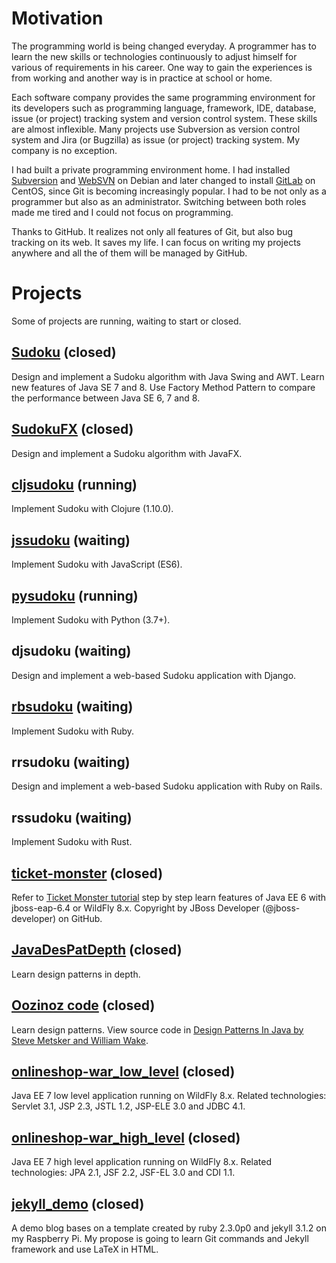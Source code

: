 # Motivation
The programming world is being changed everyday. A programmer has to learn the new skills or technologies continuously to adjust himself for various of requirements in his career. One way to gain the experiences is from working and another way is in practice at school or home.

Each software company provides the same programming environment for its developers such as programming language, framework, IDE, database, issue (or project) tracking system and version control system. These skills are almost inflexible. Many projects use Subversion as version control system and Jira (or Bugzilla) as issue (or project) tracking system. My company is no exception.

I had built a private programming environment home. I had installed [Subversion](https://subversion.apache.org/) and [WebSVN](http://www.websvn.info) on Debian and later changed to install [GitLab](https://about.gitlab.com/) on CentOS, since Git is becoming increasingly popular. I had to be not only as a programmer but also as an administrator. Switching between both roles made me tired and I could not focus on programming.

Thanks to GitHub. It realizes not only all features of Git, but also bug tracking on its web. It saves my life. I can focus on writing my projects anywhere and all the of them will be managed by GitHub.

# Projects
Some of projects are running, waiting to start or closed.

## [Sudoku](https://github.com/Pferdchen/sudoku) (closed)
Design and implement a Sudoku algorithm with Java Swing and AWT. Learn new features of Java SE 7 and 8. Use Factory Method Pattern to compare the performance between Java SE 6, 7 and 8.

## [SudokuFX](https://github.com/Pferdchen/sudoku) (closed)
Design and implement a Sudoku algorithm with JavaFX.

## [cljsudoku](https://github.com/Pferdchen/cljsudoku) (running)
Implement Sudoku with Clojure (1.10.0).

## [jssudoku](https://github.com/Pferdchen/jssudoku) (waiting)
Implement Sudoku with JavaScript (ES6).

## [pysudoku](https://github.com/Pferdchen/pysudoku) (running)
Implement Sudoku with Python (3.7+).

## djsudoku (waiting)
Design and implement a web-based Sudoku application with Django.

## [rbsudoku](https://github.com/Pferdchen/rbsudoku) (waiting)
Implement Sudoku with Ruby.

## rrsudoku (waiting)
Design and implement a web-based Sudoku application with Ruby on Rails.

## rssudoku (waiting)
Implement Sudoku with Rust.

## [ticket-monster](https://github.com/Pferdchen/javaee6) (closed)
Refer to [Ticket Monster tutorial](http://www.jboss.org/ticket-monster/) step by step learn features of Java EE 6 with jboss-eap-6.4 or WildFly 8.x. Copyright by JBoss Developer (@jboss-developer) on GitHub.

## [JavaDesPatDepth](https://github.com/Pferdchen/designpatterns) (closed)
Learn design patterns in depth.

## [Oozinoz code](https://github.com/Pferdchen/designpatterns) (closed)
Learn design patterns. View source code in [Design Patterns In Java by Steve Metsker and William Wake](http://xp123.com/oozinoz/designpatternsinjava.htm).

## [onlineshop-war_low_level](https://github.com/Pferdchen/prodevjavaee7) (closed)
Java EE 7 low level application running on WildFly 8.x. Related technologies: Servlet 3.1, JSP 2.3, JSTL 1.2, JSP-ELE 3.0 and JDBC 4.1.

## [onlineshop-war_high_level](https://github.com/Pferdchen/prodevjavaee7) (closed)
Java EE 7 high level application running on WildFly 8.x. Related technologies: JPA 2.1, JSF 2.2, JSF-EL 3.0 and CDI 1.1.

## [jekyll_demo](https://github.com/Pferdchen/jekyll_demo) (closed)
A demo blog bases on a template created by ruby 2.3.0p0 and jekyll 3.1.2 on my Raspberry Pi. My propose is going to learn Git commands and Jekyll framework and use LaTeX in HTML.
